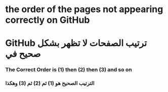 # the order of the pages not appearing correctly on GitHub

# GitHub ترتيب الصفحات لا تظهر بشكل صحيح في 

### The Correct Order is (1) then (2) then (3) and so on

### الترتيب الصحيح هو (1) ثم (2) ثم (3) وهكذا